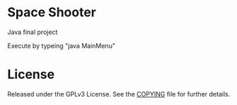 Space Shooter
======================

Java final project

Execute by typeing "java MainMenu"

License
====================================

Released under the GPLv3 License.  See the [COPYING][copying] file for further details.

[copying]: http://github.com/chichunchen/space-shooter/blob/master/COPYING
